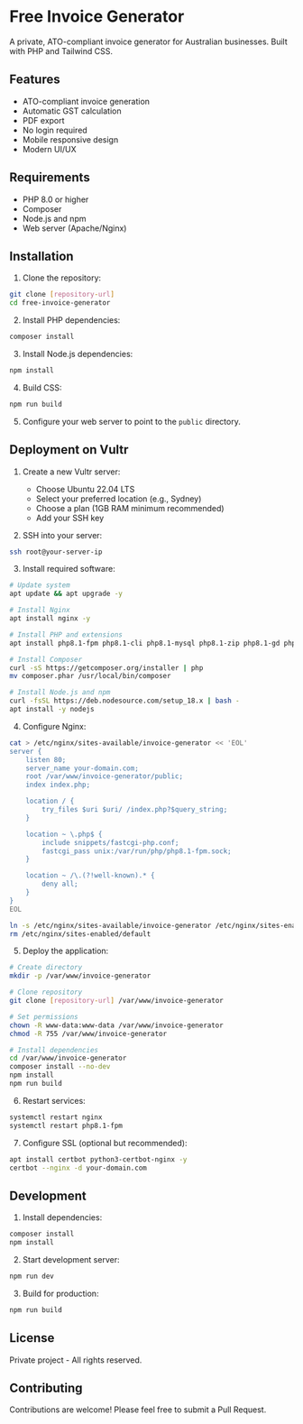 # Free Invoice Generator

A private, ATO-compliant invoice generator for Australian businesses. Built with PHP and Tailwind CSS.

## Features

- ATO-compliant invoice generation
- Automatic GST calculation
- PDF export
- No login required
- Mobile responsive design
- Modern UI/UX

## Requirements

- PHP 8.0 or higher
- Composer
- Node.js and npm
- Web server (Apache/Nginx)

## Installation

1. Clone the repository:
```bash
git clone [repository-url]
cd free-invoice-generator
```

2. Install PHP dependencies:
```bash
composer install
```

3. Install Node.js dependencies:
```bash
npm install
```

4. Build CSS:
```bash
npm run build
```

5. Configure your web server to point to the `public` directory.

## Deployment on Vultr

1. Create a new Vultr server:
   - Choose Ubuntu 22.04 LTS
   - Select your preferred location (e.g., Sydney)
   - Choose a plan (1GB RAM minimum recommended)
   - Add your SSH key

2. SSH into your server:
```bash
ssh root@your-server-ip
```

3. Install required software:
```bash
# Update system
apt update && apt upgrade -y

# Install Nginx
apt install nginx -y

# Install PHP and extensions
apt install php8.1-fpm php8.1-cli php8.1-mysql php8.1-zip php8.1-gd php8.1-mbstring php8.1-curl php8.1-xml php8.1-bcmath -y

# Install Composer
curl -sS https://getcomposer.org/installer | php
mv composer.phar /usr/local/bin/composer

# Install Node.js and npm
curl -fsSL https://deb.nodesource.com/setup_18.x | bash -
apt install -y nodejs
```

4. Configure Nginx:
```bash
cat > /etc/nginx/sites-available/invoice-generator << 'EOL'
server {
    listen 80;
    server_name your-domain.com;
    root /var/www/invoice-generator/public;
    index index.php;

    location / {
        try_files $uri $uri/ /index.php?$query_string;
    }

    location ~ \.php$ {
        include snippets/fastcgi-php.conf;
        fastcgi_pass unix:/var/run/php/php8.1-fpm.sock;
    }

    location ~ /\.(?!well-known).* {
        deny all;
    }
}
EOL

ln -s /etc/nginx/sites-available/invoice-generator /etc/nginx/sites-enabled/
rm /etc/nginx/sites-enabled/default
```

5. Deploy the application:
```bash
# Create directory
mkdir -p /var/www/invoice-generator

# Clone repository
git clone [repository-url] /var/www/invoice-generator

# Set permissions
chown -R www-data:www-data /var/www/invoice-generator
chmod -R 755 /var/www/invoice-generator

# Install dependencies
cd /var/www/invoice-generator
composer install --no-dev
npm install
npm run build
```

6. Restart services:
```bash
systemctl restart nginx
systemctl restart php8.1-fpm
```

7. Configure SSL (optional but recommended):
```bash
apt install certbot python3-certbot-nginx -y
certbot --nginx -d your-domain.com
```

## Development

1. Install dependencies:
```bash
composer install
npm install
```

2. Start development server:
```bash
npm run dev
```

3. Build for production:
```bash
npm run build
```

## License

Private project - All rights reserved.

## Contributing

Contributions are welcome! Please feel free to submit a Pull Request. 